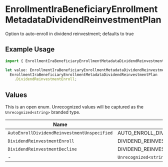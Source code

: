 # EnrollmentIraBeneficiaryEnrollmentMetadataDividendReinvestmentPlan

Option to auto-enroll in dividend reinvestment; defaults to true

## Example Usage

```typescript
import { EnrollmentIraBeneficiaryEnrollmentMetadataDividendReinvestmentPlan } from "@apexfintechsolutions/ascend-sdk/models/components";

let value: EnrollmentIraBeneficiaryEnrollmentMetadataDividendReinvestmentPlan =
  EnrollmentIraBeneficiaryEnrollmentMetadataDividendReinvestmentPlan
    .DividendReinvestmentEnroll;
```

## Values

This is an open enum. Unrecognized values will be captured as the `Unrecognized<string>` branded type.

| Name                                          | Value                                         |
| --------------------------------------------- | --------------------------------------------- |
| `AutoEnrollDividendReinvestmentUnspecified`   | AUTO_ENROLL_DIVIDEND_REINVESTMENT_UNSPECIFIED |
| `DividendReinvestmentEnroll`                  | DIVIDEND_REINVESTMENT_ENROLL                  |
| `DividendReinvestmentDecline`                 | DIVIDEND_REINVESTMENT_DECLINE                 |
| -                                             | `Unrecognized<string>`                        |
